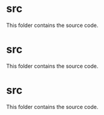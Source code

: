 # src

This folder contains the source code.
# src

This folder contains the source code.
# src

This folder contains the source code.

